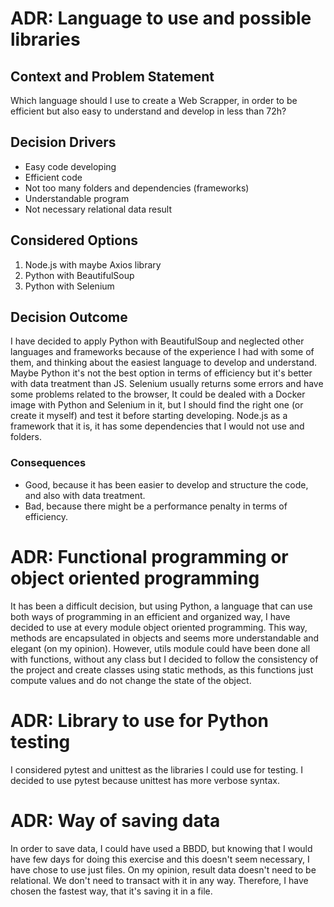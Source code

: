# ADR: Language to use and possible libraries

## Context and Problem Statement

Which language should I use to create a Web Scrapper, in order to be efficient but also easy to understand and develop in less than 72h?

## Decision Drivers

* Easy code developing
* Efficient code
* Not too many folders and dependencies (frameworks)
* Understandable program
* Not necessary relational data result

## Considered Options

1. Node.js with maybe Axios library
2. Python with BeautifulSoup
3. Python with Selenium

## Decision Outcome

I have decided to apply Python with BeautifulSoup and neglected other languages and frameworks because of the experience I had with some of them, and thinking about the easiest language to develop and understand. Maybe Python it's not the best option in terms of efficiency but it's better with data treatment than JS.
Selenium usually returns some errors and have some problems related to the browser, It could be dealed with a Docker image with Python and Selenium in it, but I should find the right one (or create it myself) and test it before starting developing. Node.js as a framework that it is, it has some dependencies that I would not use and folders.

### Consequences

* Good, because it has been easier to develop and structure the code, and also with data treatment.
* Bad, because there might be a performance penalty in terms of efficiency.


# ADR: Functional programming or object oriented programming

It has been a difficult decision, but using Python, a language that can use both ways of programming in an efficient and organized way, I have decided to use at every module object oriented programming. This way, methods are encapsulated in objects and seems more understandable and elegant (on my opinion). However, utils module could have been done all with functions, without any class but I decided to follow the consistency of the project and create classes using static methods, as this functions just compute values and do not change the state of the object.


# ADR: Library to use for Python testing

I considered pytest and unittest as the libraries I could use for testing. I decided to use pytest because unittest has more verbose syntax.

# ADR: Way of saving data

In order to save data, I could have used a BBDD, but knowing that I would have few days for doing this exercise and this doesn't seem necessary, I have chose to use just files. On my opinion, result data doesn't need to be relational. We don't need to transact with it in any way. Therefore, I have chosen the fastest way, that it's saving it in a file.